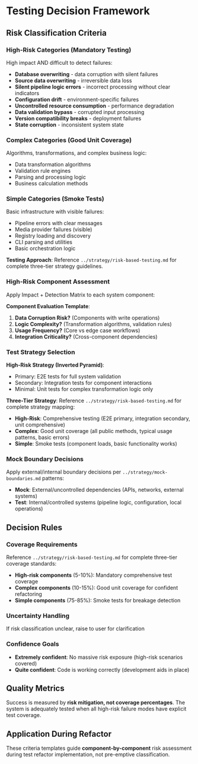 # Testing Decision Framework

## Risk Classification Criteria

### High-Risk Categories (Mandatory Testing)
High impact AND difficult to detect failures:
- **Database overwriting** - data corruption with silent failures
- **Source data overwriting** - irreversible data loss
- **Silent pipeline logic errors** - incorrect processing without clear indicators
- **Configuration drift** - environment-specific failures
- **Uncontrolled resource consumption** - performance degradation
- **Data validation bypass** - corrupted input processing
- **Version compatibility breaks** - deployment failures
- **State corruption** - inconsistent system state

### Complex Categories (Good Unit Coverage)
Algorithms, transformations, and complex business logic:
- Data transformation algorithms
- Validation rule engines
- Parsing and processing logic
- Business calculation methods

### Simple Categories (Smoke Tests)
Basic infrastructure with visible failures:
- Pipeline errors with clear messages
- Media provider failures (visible)
- Registry loading and discovery
- CLI parsing and utilities
- Basic orchestration logic

**Testing Approach**: Reference `../strategy/risk-based-testing.md` for complete three-tier strategy guidelines.

### High-Risk Component Assessment
Apply Impact + Detection Matrix to each system component:

**Component Evaluation Template**:
1. **Data Corruption Risk?** (Components with write operations)
2. **Logic Complexity?** (Transformation algorithms, validation rules)
3. **Usage Frequency?** (Core vs edge case workflows)
4. **Integration Criticality?** (Cross-component dependencies)

### Test Strategy Selection

**High-Risk Strategy (Inverted Pyramid)**:
- Primary: E2E tests for full system validation
- Secondary: Integration tests for component interactions
- Minimal: Unit tests for complex transformation logic only

**Three-Tier Strategy**: Reference `../strategy/risk-based-testing.md` for complete strategy mapping:
- **High-Risk**: Comprehensive testing (E2E primary, integration secondary, unit comprehensive)
- **Complex**: Good unit coverage (all public methods, typical usage patterns, basic errors)
- **Simple**: Smoke tests (component loads, basic functionality works)

### Mock Boundary Decisions

Apply external/internal boundary decisions per `../strategy/mock-boundaries.md` patterns:
- **Mock**: External/uncontrolled dependencies (APIs, networks, external systems)
- **Test**: Internal/controlled systems (pipeline logic, configuration, local operations)

## Decision Rules

### Coverage Requirements
Reference `../strategy/risk-based-testing.md` for complete three-tier coverage standards:
- **High-risk components** (5-10%): Mandatory comprehensive test coverage
- **Complex components** (10-15%): Good unit coverage for confident refactoring
- **Simple components** (75-85%): Smoke tests for breakage detection

### Uncertainty Handling
If risk classification unclear, raise to user for clarification

### Confidence Goals
- **Extremely confident**: No massive risk exposure (high-risk scenarios covered)
- **Quite confident**: Code is working correctly (development aids in place)

## Quality Metrics
Success is measured by **risk mitigation, not coverage percentages**. The system is adequately tested when all high-risk failure modes have explicit test coverage.

## Application During Refactor

These criteria templates guide **component-by-component** risk assessment during test refactor implementation, not pre-emptive classification.
